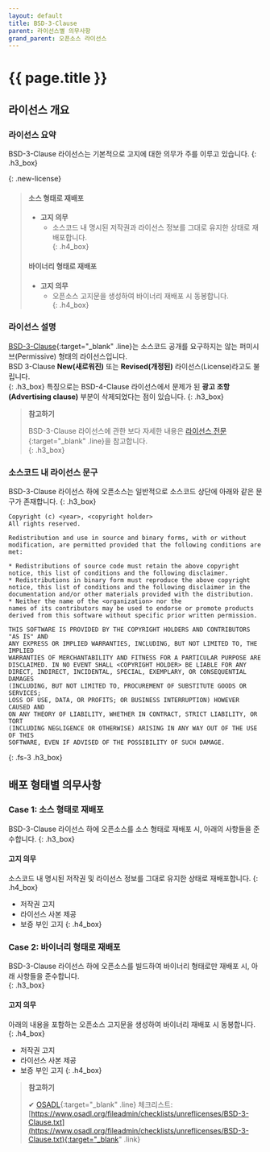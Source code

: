 ```yaml
---
layout: default
title: BSD-3-Clause
parent: 라이선스별 의무사항
grand_parent: 오픈소스 라이선스
---
```

# {{ page.title }}

## 라이선스 개요

### 라이선스 요약

BSD-3-Clause 라이선스는 기본적으로 고지에 대한 의무가 주를 이루고 있습니다.
{: .h3_box}

{: .new-license}
> #### 소스 형태로 재배포
> - **고지 의무**
>   - 소스코드 내 명시된 저작권과 라이선스 정보를 그대로 유지한 상태로 재배포합니다.<br>
>{: .h4_box}
> #### 바이너리 형태로 재배포
> - **고지 의무**
>   - 오픈소스 고지문을 생성하여 바이너리 재배포 시 동봉합니다.  
>{: .h4_box}


### 라이선스 설명

[BSD-3-Clause](https://opensource.org/licenses/BSD-3-Clause){:target="_blank" .line}는 소스코드 공개를 요구하지는 않는 퍼미시브(Permissive) 형태의 라이선스입니다.<br>
BSD 3-Clause **New(새로워진)** 또는 **Revised(개정된)** 라이선스(License)라고도 불립니다.<br>
{: .h3_box}
특징으로는 BSD-4-Clause 라이선스에서 문제가 된 **광고 조항(Advertising clause)** 부분이 삭제되었다는 점이 있습니다.
{: .h3_box}

>  **참고하기**
>
>  BSD-3-Clause 라이선스에 관한 보다 자세한 내용은 [라이선스 전문](https://opensource.org/licenses/BSD-3-Clause){:target="_blank" .line}을 참고합니다.  
{: .h3_box}

### 소스코드 내 라이선스 문구
BSD-3-Clause 라이선스 하에 오픈소스는 일반적으로 소스코드 상단에 아래와 같은 문구가 존재합니다.
{: .h3_box}

```
Copyright (c) <year>, <copyright holder>
All rights reserved.
  
Redistribution and use in source and binary forms, with or without
modification, are permitted provided that the following conditions are met:
  
* Redistributions of source code must retain the above copyright
notice, this list of conditions and the following disclaimer.
* Redistributions in binary form must reproduce the above copyright
notice, this list of conditions and the following disclaimer in the
documentation and/or other materials provided with the distribution.
* Neither the name of the <organization> nor the
names of its contributors may be used to endorse or promote products
derived from this software without specific prior written permission.
  
THIS SOFTWARE IS PROVIDED BY THE COPYRIGHT HOLDERS AND CONTRIBUTORS "AS IS" AND
ANY EXPRESS OR IMPLIED WARRANTIES, INCLUDING, BUT NOT LIMITED TO, THE IMPLIED
WARRANTIES OF MERCHANTABILITY AND FITNESS FOR A PARTICULAR PURPOSE ARE
DISCLAIMED. IN NO EVENT SHALL <COPYRIGHT HOLDER> BE LIABLE FOR ANY
DIRECT, INDIRECT, INCIDENTAL, SPECIAL, EXEMPLARY, OR CONSEQUENTIAL DAMAGES
(INCLUDING, BUT NOT LIMITED TO, PROCUREMENT OF SUBSTITUTE GOODS OR SERVICES;
LOSS OF USE, DATA, OR PROFITS; OR BUSINESS INTERRUPTION) HOWEVER CAUSED AND
ON ANY THEORY OF LIABILITY, WHETHER IN CONTRACT, STRICT LIABILITY, OR TORT
(INCLUDING NEGLIGENCE OR OTHERWISE) ARISING IN ANY WAY OUT OF THE USE OF THIS
SOFTWARE, EVEN IF ADVISED OF THE POSSIBILITY OF SUCH DAMAGE.
```
{: .fs-3 .h3_box}

## 배포 형태별 의무사항

### Case 1: 소스 형태로 재배포
BSD-3-Clause 라이선스 하에 오픈소스를 소스 형태로 재배포 시, 아래의 사항들을 준수합니다.
{: .h3_box}

#### 고지 의무
소스코드 내 명시된 저작권 및 라이선스 정보를 그대로 유지한 상태로 재배포합니다.
{: .h4_box}
- 저작권 고지
- 라이선스 사본 제공
- 보증 부인 고지
{: .h4_box}

### Case 2: 바이너리 형태로 재배포

BSD-3-Clause 라이선스 하에 오픈소스를 빌드하여 바이너리 형태로만 재배포 시, 아래 사항들을 준수합니다.  
{: .h3_box}

#### 고지 의무
아래의 내용을 포함하는 오픈소스 고지문을 생성하여 바이너리 재배포 시 동봉합니다.
{: .h4_box}
- 저작권 고지
- 라이선스 사본 제공
- 보증 부인 고지
{: .h4_box}

>  **참고하기**
>
> ✔︎ [OSADL](https://www.osadl.org/){:target="_blank" .line} 체크리스트: [https://www.osadl.org/fileadmin/checklists/unreflicenses/BSD-3-Clause.txt](https://www.osadl.org/fileadmin/checklists/unreflicenses/BSD-3-Clause.txt){:target="_blank" .link}
